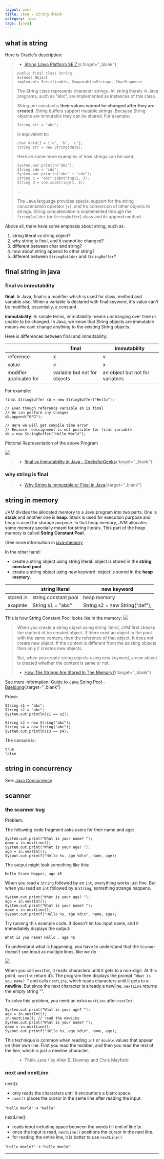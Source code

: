 ```yaml
---
layout: post
title: Java - String 字符串
category: java
tags: [java]
---
```


## what is string

Here is Oracle's description:
> - [String (Java Platform SE 7 )](https://docs.oracle.com/javase/7/docs/api/java/lang/String.html){:target="_blank"}

> ```
> public final class String
> extends Object
> implements Serizlizable, Comparable<String>, CharSequence   
> ```
>
> The String class represents character strings. All string literals in Java programs, such as "abc",
> are implemented as instances of this class.
>
> String are constants; **their values cannot be changed after they are created**. String buffers support
> mutable strings. Because String objects are immutable they can be shared. For example:
>
> `String str = "abc";`
>
> is equivalent to:
>
> ```
> char data[] = {'a', 'b', 'c'};
> String str = new String(data);
> ```
>
> Here ae some more examples of how strings can be used:
> ```
> System.out.println("abc");
> String cde = "cde";
> System.out.println("abc" + "cde");
> String c = "abc".substring(2, 3);
> String d = cde.substring(1, 2);
> ```
>
> ...
>
> The Java language provides special support for the string concatenation operator (+). and fro conversion of
> other objects to strings. String concatenation is implemented through the `StringBuilder` (or `StringBuffer`)
> class and its append method.

Above all, there have some emphasis about string, such as:
1. string literal vs string object?
2. why string is final, and it cannot be changed?
3. different between char and string?
4. how about string append to other string?
5. different between `StringBuilder` and `StringBuffer`?

## final string in java

### final vs immutability

**final**: In Java, final is a modifier which is used for class, method and variable also. When a variable is declared
 with final keyword, it's value can't be modified, essentially, a constant.
 
 **immutability**: In simple terms, immutability means unchanging over time or unable to be changed. In Java, we know
 that String objects are immutable means we cant change anything to the existing String objects.

Here is differences between final and immutability:

 <table>
     <thead>
         <tr>
             <th></th>
             <th>final</th>
             <th>immutability</th>
         </tr>
     </thead>
     <tbody>
         <tr>
             <td>reference</td>
             <td>x</td>
             <td>v</td>
         </tr>
         <tr>
             <td>value</td>
             <td>v</td>
             <td>x</td>
         </tr>
         <tr>
             <td>modifier applicable for</td>
             <td>variable but not for objects</td>
             <td>an object but not for variables</td>
         </tr>
     </tbody>
 </table>

For example:

```
final StringBuffer sb = new StringBuffer("Hello");

// Even though reference variable sb is final
// We can perform any changes
sb.append("GFG");

// Here we will get compile time error
// Because reassignment is not possible for final variable
sb = new StringBuffer("Hello World");
```

Pictorial Representation of the above Program

![](http://www.hauchenglee.com/assets/images/java/final-vs-immutability.png)

> - [final vs Immutability in Java - GeeksforGeeks](https://www.geeksforgeeks.org/final-vs-immutability-java/){:target="_blank"}

### why string is final

> - [Why String is Immutable or Final in Java](https://javarevisited.blogspot.com/2010/10/why-string-is-immutable-or-final-in-java.html){:target="_blank"}

## string in memory

JVM divides the allocated memory to a Java program into two parts. One is **stack** and another one is **heap**. 
Stack is used for execution purpose and heap is used for storage purpose. In that heap memory, JVM allocates some memory specially meant for string literals. 
This part of the heap memory is called **String Constant Pool**.

(See more information in [java-memory](http://www.hauchenglee.com/java/2019/12/04/java-memory.html) 

In the other hand:
- create a string object using string literal: object is stored in the **string constant pool**.
- create a string object using new keyword: object is stored in the **heap memory**.

<table>
    <thead>
        <tr>
            <th></th>
            <th>string literal</th>
            <th>new keyword</th>
        </tr>
    </thead>
    <tbody>
        <tr>
            <td>stored in</td>
            <td>string constant pool</td>
            <td>heap memory</td>
        </tr>
        <tr>
            <td>exapmle</td>
            <td>String s1 = "abc"</td>
            <td>String s2 = new String("def");</td>
        </tr>
    </tbody>
</table>

This is how String Constant Pool looks like in the memory:
![](http://www.hauchenglee.com/assets/images/java/string-in-memory-allotment.png)

> When you create a string object using string literal, JVM first checks the content of be created object. If there exist an
> object in the pool with the same content, then the reference of that object. It does not create new object. If the content
> is different from the existing objects then only it creates new objects.
>
> But, when you create string objects using new keyword, a new object is created whether the content is same or not.
>
> - [How The Strings Are Stored In The Memory?](https://javaconceptoftheday.com/how-the-strings-are-stored-in-the-memory/){:target="_blank"}

See more information: [Guide to Java String Pool - Baeldung](https://www.baeldung.com/java-string-pool){:target="_blank"}

Prove:
```
String s1 = "abc";
String s2 = "abc";
System.out.println(s1 == s2);

String s3 = new String("abc");
String s4 = new String("abc");
System.out.println(s3 == s4);
```

The console is:
```
true
false
```

## string in concurrency

See: [Java Concurrency]()

## scanner

### the scanner bug

Problem:

The following code fragment asks users for their name and age:

```
System.out.print("What is your name? ");
name = in.nextLine();
System.out.print("What is your age? ");
age = in.nextInt();
Sysout.out.printf("Hello %s, age %d\n", name, age);
```

The output might look something like this:

`Hello Grace Hopper, age 45`

When you read a `String` followed by an `int`, everything works just fine. But when you read an `int` followed by a `String`, 
something strange happens.

```
System.out.print("What is your age? ");
age = in.nextInt();
System.out.print("What is your name? ");
name = in.nextLine();
Sysout.out.printf("Hello %s, age %d\n", name, age);
```

Try running this example code. It doesn't let tou input name, and it immediately displays the output:

`What is you name? Hello , age 45`

To understand what is happening, you have to understand that the `Scanner` doesn't see input as multiple lines, like we do.

![](http://www.hauchenglee.com/assets/images/java/the-scanner-bug.png)

When you call `nextInt`, it reads characters until it gets to a non-digit. At this point, `nextInt` return 45. 
The program then displays the prompt "`What is you name? `" and calls `nextLine`, which reads characters until it gets to a **newline**. 
But since the next character is already a newline, `nextLine` returns the empty string "".

To solve this problem, you need an extra `nextLine` after `nextInt`.

```
System.out.print("What is your age? ");
age = in.nextInt();
in.nextLine(); // read the newLine
System.out.print("What is your name? ");
name = in.nextLine();
Sysout.out.printf("Hello %s, age %d\n", name, age);
```

This technique is common when reading `int` or `double` values that appear on their own line. First you read the number, 
and then you read the rest of the line, which is just a newline character.

> - Think Java / by Allen B. Downey and Chris Mayfield

### next and nextLine

next():
- only reads the characters until it encounters a blank space.
- `next()` places the cursor in the same line after reading the input.

`"Hello World"` → `"Hello"`

nextLine():
- reads input including space between the words till end of line \n.
- once the input is read, `nextLine()` positions the cursor in the next line.
- for reading the entire line, it is better to use `nextLine()`

`"Hello World!"` → `"Hello World"`

---